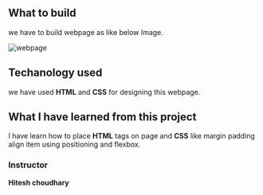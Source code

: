 ## What to build

we have to build webpage as like below Image.

![webpage](./5.png)

## Techanology used

we have used **HTML** and **CSS** for designing this webpage.

## What I have learned from this project

I have learn how to place **HTML** tags on page and **CSS** like margin padding align item using positioning and flexbox.

### Instructor

**Hitesh choudhary**
